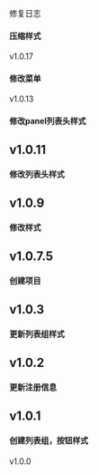 修复日志
#### 压缩样式
v1.0.17
#### 修改菜单
v1.0.13
#### 修改panel列表头样式
v1.0.11
----
#### 修改列表头样式
v1.0.9
----
#### 修改样式
v1.0.7.5
----
#### 创建项目
v1.0.3
----
#### 更新列表组样式
v1.0.2
----
#### 更新注册信息
v1.0.1
----
#### 创建列表组，按钮样式
v1.0.0

